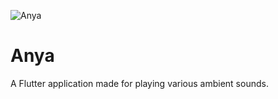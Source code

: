 ![Anya](https://user-images.githubusercontent.com/42707275/114415158-a0a04a80-9bd9-11eb-8722-62acd54f57ec.png)

# Anya

A Flutter application made for playing various ambient sounds.

